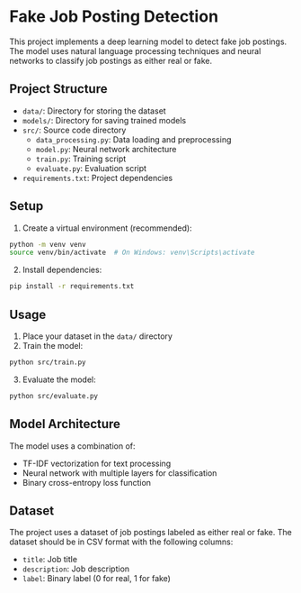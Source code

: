 # Fake Job Posting Detection

This project implements a deep learning model to detect fake job postings. The model uses natural language processing techniques and neural networks to classify job postings as either real or fake.

## Project Structure

- `data/`: Directory for storing the dataset
- `models/`: Directory for saving trained models
- `src/`: Source code directory
  - `data_processing.py`: Data loading and preprocessing
  - `model.py`: Neural network architecture
  - `train.py`: Training script
  - `evaluate.py`: Evaluation script
- `requirements.txt`: Project dependencies

## Setup

1. Create a virtual environment (recommended):
```bash
python -m venv venv
source venv/bin/activate  # On Windows: venv\Scripts\activate
```

2. Install dependencies:
```bash
pip install -r requirements.txt
```

## Usage

1. Place your dataset in the `data/` directory
2. Train the model:
```bash
python src/train.py
```
3. Evaluate the model:
```bash
python src/evaluate.py
```

## Model Architecture

The model uses a combination of:
- TF-IDF vectorization for text processing
- Neural network with multiple layers for classification
- Binary cross-entropy loss function

## Dataset

The project uses a dataset of job postings labeled as either real or fake. The dataset should be in CSV format with the following columns:
- `title`: Job title
- `description`: Job description
- `label`: Binary label (0 for real, 1 for fake) 